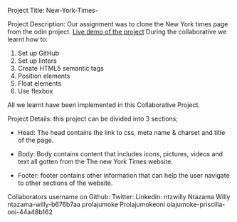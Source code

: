 Project Title: New-York-Times-

Project Description: Our assignment was to clone the New York times page from the odin project.
[Live demo of the  project](https://ntzwilly.github.io/New-York-Times-/)
During the collaborative we learnt how to:
 1. Set up GitHub
 2. Set up linters 
 3. Create HTML5 semantic tags
 4. Position elements
 5. Float elements
 6. Use flexbox 
 
 All we learnt have been  implemented in this Collaborative Project.
 
 Project Details: this project can be divided into 3 sections;
- Head: The head contains the link to css, meta name & charset and title of the page.

- Body: Body contains  content that includes icons, pictures, videos and text all gotten from the The new York Times website.

- Footer: footer contains other information that can help the user navigate to other sections of the website. 


Collaborators username on
Github:         Twitter:             Linkedin:
ntzwilly        Ntazama Willy        ntazama-willy-b676b7aa
prolajumoke     Prolajumokeoni       olajumoke-priscilla-oni-44a48b162





